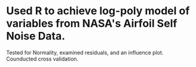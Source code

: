 # Used R to achieve log-poly model of variables from NASA's Airfoil Self Noise Data.
Tested for Normality, examined residuals, and an influence plot.
Counducted cross validation.
